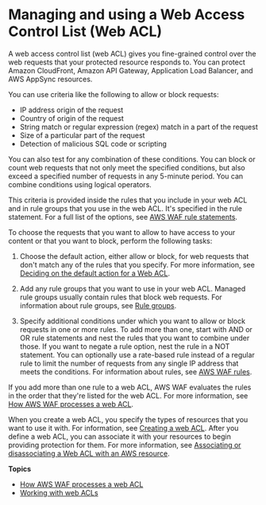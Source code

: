 # Managing and using a Web Access Control List \(Web ACL\)<a name="web-acl"></a>

A web access control list \(web ACL\) gives you fine\-grained control over the web requests that your protected resource responds to\. You can protect Amazon CloudFront, Amazon API Gateway, Application Load Balancer, and AWS AppSync resources\. 

You can use criteria like the following to allow or block requests: 
+ IP address origin of the request
+ Country of origin of the request
+ String match or regular expression \(regex\) match in a part of the request
+ Size of a particular part of the request
+ Detection of malicious SQL code or scripting 

You can also test for any combination of these conditions\. You can block or count web requests that not only meet the specified conditions, but also exceed a specified number of requests in any 5\-minute period\. You can combine conditions using logical operators\. 

This criteria is provided inside the rules that you include in your web ACL and in rule groups that you use in the web ACL\. It's specified in the rule statement\. For a full list of the options, see [AWS WAF rule statements](waf-rule-statements.md)\.

To choose the requests that you want to allow to have access to your content or that you want to block, perform the following tasks:

1. Choose the default action, either allow or block, for web requests that don't match any of the rules that you specify\. For more information, see [Deciding on the default action for a Web ACL](web-acl-processing.md#web-acl-default-action)\.

1. Add any rule groups that you want to use in your web ACL\. Managed rule groups usually contain rules that block web requests\. For information about rule groups, see [Rule groups](waf-rule-groups.md)\. 

1. Specify additional conditions under which you want to allow or block requests in one or more rules\. To add more than one, start with AND or OR rule statements and nest the rules that you want to combine under those\. If you want to negate a rule option, nest the rule in a NOT statement\. You can optionally use a rate\-based rule instead of a regular rule to limit the number of requests from any single IP address that meets the conditions\. For information about rules, see [AWS WAF rules](waf-rules.md)\.

If you add more than one rule to a web ACL, AWS WAF evaluates the rules in the order that they're listed for the web ACL\. For more information, see [How AWS WAF processes a web ACL](web-acl-processing.md)\.

When you create a web ACL, you specify the types of resources that you want to use it with\. For information, see [Creating a web ACL](web-acl-creating.md)\. After you define a web ACL, you can associate it with your resources to begin providing protection for them\. For more information, see [Associating or disassociating a Web ACL with an AWS resource](web-acl-associating-aws-resource.md)\. 

**Topics**
+ [How AWS WAF processes a web ACL](web-acl-processing.md)
+ [Working with web ACLs](web-acl-working-with.md)